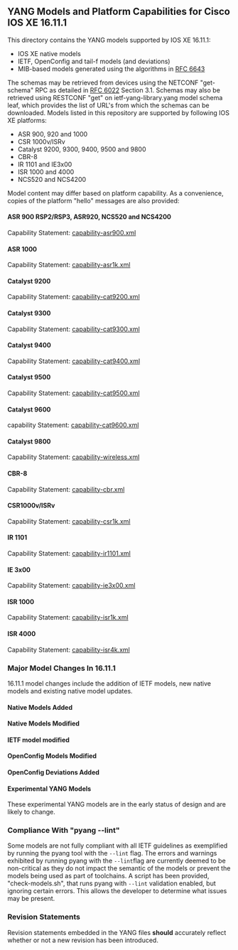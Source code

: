 ## YANG Models and Platform Capabilities for Cisco IOS XE 16.11.1

This directory contains the YANG models supported by IOS XE 16.11.1:

* IOS XE native models
* IETF, OpenConfig and tail-f models (and deviations)
* MIB-based models generated using the algorithms in [RFC 6643](https://tools.ietf.org/html/rfc6643)

The schemas may be retrieved from devices using the NETCONF "get-schema" RPC as detailed in [RFC 6022](https://tools.ietf.org/html/rfc6022) Section 3.1. Schemas may also be retrieved using RESTCONF "get" on ietf-yang-library.yang model schema leaf, which provides the list of URL's from which the schemas can be downloaded. Models listed in this repository are supported by following IOS XE platforms:

* ASR 900, 920 and 1000
* CSR 1000v/ISRv
* Catalyst 9200, 9300, 9400, 9500 and 9800
* CBR-8
* IR 1101 and IE3x00
* ISR 1000 and 4000
* NCS520 and NCS4200

Model content may differ based on platform capability. As a convenience, copies of the platform "hello" messages are also provided:
#### ASR 900 RSP2/RSP3, ASR920, NCS520 and NCS4200
Capability Statement: [capability-asr900.xml](capability-asr900.xml)
#### ASR 1000
Capability Statement: [capability-asr1k.xml](capability-asr1k.xml)
#### Catalyst 9200
Capability Statement: [capability-cat9200.xml](capability-cat9200.xml)
#### Catalyst 9300
Capability Statement: [capability-cat9300.xml](capability-cat9300.xml)
#### Catalyst 9400
Capability Statement: [capability-cat9400.xml](capability-cat9400.xml)
#### Catalyst 9500
Capability Statement: [capability-cat9500.xml](capability-cat9500.xml)
#### Catalyst 9600
capability Statement: [capability-cat9600.xml](capability-cat9600.xml)
#### Catalyst 9800
Capability Statement: [capability-wireless.xml](capability-wireless.xml)
#### CBR-8
Capability Statement: [capability-cbr.xml](capability-cbr.xml)
#### CSR1000v/ISRv
Capability Statement: [capability-csr1k.xml](capability-csr1k.xml)
#### IR 1101
Capability Statement: [capability-ir1101.xml](capability-ir1101.xml)
#### IE 3x00
Capability Statement: [capability-ie3x00.xml](capability-ie3x00.xml)
#### ISR 1000
Capability Statement: [capability-isr1k.xml](capability-isr1k.xml)
#### ISR 4000
Capability Statement: [capability-isr4k.xml](capability-isr4k.xml)


### Major Model Changes In 16.11.1

16.11.1 model changes include the addition of IETF models, new native models and existing native model updates.

#### Native Models Added


#### Native Models Modified 



#### IETF model modified



#### OpenConfig Models Modified


#### OpenConfig Deviations Added


#### Experimental YANG Models


These experimental YANG models are in the early status of design and are likely to change.

 
### Compliance With "pyang --lint"

Some models are not fully compliant with all IETF guidelines as exemplified by running the pyang tool with the ```--lint``` flag. The errors and warnings exhibited by running pyang with the ```--lint```flag are currently deemed to be non-critical as they do not impact the semantic of the models or prevent the models being used as part of toolchains. A script has been provided, "check-models.sh", that runs pyang with ```--lint``` validation enabled, but ignoring certain errors. This allows the developer to determine what issues may be present.

### Revision Statements

Revision statements embedded in the YANG files **should** accurately reflect whether or not a new revision has been introduced.



